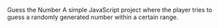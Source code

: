 Guess the Number
A simple JavaScript project where the player tries to guess a randomly generated number within a certain range.
